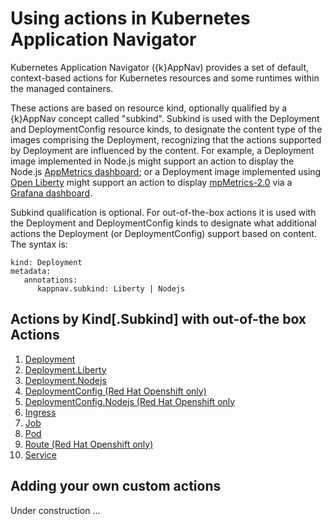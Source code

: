 # Using actions in Kubernetes Application Navigator

Kubernetes Application Navigator ({k}AppNav) provides a set of default, context-based actions for Kubernetes resources and some runtimes within the managed containers.

These actions are based on resource kind, optionally qualified by a {k}AppNav concept called "subkind". Subkind is used with the Deployment and DeploymentConfig resource kinds, to designate the content type of the images comprising the Deployment, recognizing that the actions supported by Deployment are influenced by the content. For example, a Deployment image implemented in Node.js might support an action to display the Node.js [AppMetrics dashboard](https://github.com/RuntimeTools/appmetrics-dash); or a Deployment image implemented using [Open Liberty](https://openliberty.io/) might support an action to display [mpMetrics-2.0](https://openliberty.io/blog/2018/09/19/get-more-metrics-microprofile20.html) via a [Grafana dashboard](https://developer.ibm.com/tutorials/configure-an-observable-microservice-with-appsody-openshift-open-liberty/#). 

Subkind qualification is optional. For out-of-the-box actions it is used with the Deployment and DeploymentConfig kinds to designate what additional actions the Deployment (or DeploymentConfig) support based on content.  The syntax is: 

```
kind: Deployment
metadata: 
   annotations: 
      kappnav.subkind: Liberty | Nodejs 
```

## Actions by Kind[.Subkind] with out-of-the box Actions

1. [Deployment](https://github.com/kappnav/README/blob/master/actions-deployment.md)
1. [Deployment.Liberty](https://github.com/kappnav/README/blob/master/actions-deployment-liberty.md)
1. [Deployment.Nodejs](https://github.com/kappnav/README/blob/master/actions-deployment-nodejs.md)
1. [DeploymentConfig (Red Hat Openshift only)](https://github.com/kappnav/README/blob/master/actions-deploymentconfig.md)
1. [DeploymentConfig.Nodejs (Red Hat Openshift only](https://github.com/kappnav/README/blob/master/actions-deployment-config-nodejs.md)
1. [Ingress](https://github.com/kappnav/README/blob/master/actions-ingress.md)
1. [Job](https://github.com/kappnav/README/blob/master/actions-job.md)
1. [Pod](https://github.com/kappnav/README/blob/master/actions-pod.md)
1. [Route (Red Hat Openshift only)](https://github.com/kappnav/README/blob/master/actions-route.md)
1. [Service](https://github.com/kappnav/README/blob/master/actions-service.md)
  
## Adding your own custom actions 

Under construction ... 
